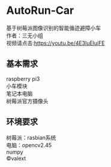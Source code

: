 # AutoRun-Car
基于树莓派图像识别的智能循迹避障小车</br>
作者：三无小组</br>
视频请点击:https://youtu.be/4E3luEluiFE</br>
## 基本需求
raspberry pi3</br>
小车模块</br>
笔记本电脑</br>
树莓派官方摄像头</br>
## 环境要求
树莓派：rasbian系统</br>
电脑：opencv2.45</br>
 numpy</br>
&copy;valext
